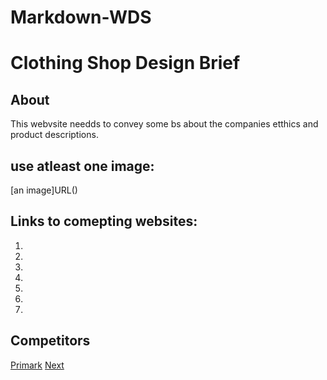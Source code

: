 # Markdown-WDS

# Clothing Shop Design Brief

## About
This webvsite needds to convey some bs about the companies etthics and product descriptions.

## use atleast one image:
[an image]URL()
## Links to comepting websites:
1.
2.
3.
4.
5.
6.
7.

## Competitors
[Primark](https://www.primark.com/en/)
[Next](https://www3.next.co.uk/)